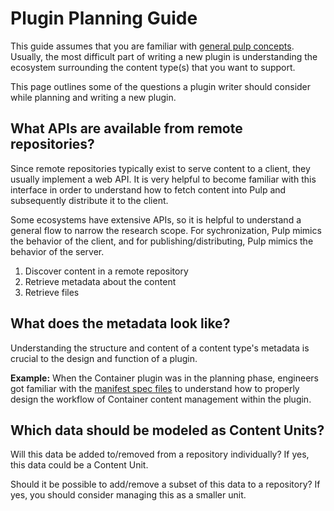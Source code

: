

# Plugin Planning Guide

This guide assumes that you are familiar with [general pulp concepts](https://docs.pulpproject.org/plugins/plugin-writer/concepts/).  Usually, the most difficult part
of writing a new plugin is understanding the ecosystem surrounding the content type(s) that you
want to support.

This page outlines some of the questions a plugin writer should consider while planning and writing
a new plugin.

## What APIs are available from remote repositories?

Since remote repositories typically exist to serve content to a client, they usually implement a
web API. It is very helpful to become familiar with this interface in order to understand how
to fetch content into Pulp and subsequently distribute it to the client.

Some ecosystems have extensive APIs, so it is helpful to understand a general flow to narrow the
research scope. For sychronization, Pulp mimics the behavior of the client, and for
publishing/distributing, Pulp mimics the behavior of the server.

1. Discover content in a remote repository
2. Retrieve metadata about the content
3. Retrieve files

## What does the metadata look like?

Understanding the structure and content of a content type's metadata is crucial to the design and
function of a plugin.

**Example:**
When the Container plugin was in the planning phase, engineers got familiar with the [manifest spec
files](https://docs.docker.com/registry/spec/manifest-v2-2/) to understand how to properly design
the workflow of Container content management within the plugin.

## Which data should be modeled as Content Units?

Will this data be added to/removed from a repository individually? If yes, this data could be a
Content Unit.

Should it be possible to add/remove a subset of this data to a repository? If yes, you should
consider managing this as a smaller unit.
